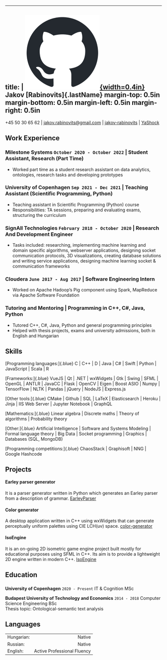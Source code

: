 <head>
<link rel="stylesheet" href="https://use.fontawesome.com/releases/v5.6.1/css/all.css" integrity="sha384-gfdkjb5BdAXd+lj+gudLWI+BXq4IuLW5IT+brZEZsLFm++aCMlF1V92rMkPaX4PP" crossorigin="anonymous">
</head>

---
title: |
	[![](images/github-mark.png){width=0.4in}](https://yashock.github.io/)
	Jakov [Rabinovits]{.lastName}
margin-top: 0.5in
margin-bottom: 0.5in
margin-left: 0.5in
margin-right: 0.5in
---

<i class="fas fa-mobile-alt"></i> +45 50 30 65 62 | <i class="far fa-envelope"></i> jakov.rabinovits@gmail.com | <i class="fab fa-linkedin"></i> [jakov-rabinovits](http://linkedin.com/in/jakov-rabinovits) | <i class="fab fa-github"></i> [YaShock](http://github.com/YaShock)

## Work Experience

### **Milestone Systems** `October 2020 - October 2022` | Student Assistant, Research (Part Time)

- Worked part time as a student research assistant on data analytics, ontologies, research tasks and developing prototypes

### **University of Copenhagen** `Sep 2021 - Dec 2021` | Teaching Assistant (Scientific Programming, Python)

- Teaching assistant in Scientific Programming (Python) course
- Responsibilities: TA sessions, preparing and evaluating exams, structuring the curriculum

### **SignAll Technologies** `February 2018 - October 2020` | Research And Development Engineer

- Tasks included: researching, implementing machine learning and domain specific algorithms, webserver applications, designing socket communication protocols, 3D visualizations, creating database solutions and writing service applications, designing machine learning socket & communication frameworks

### **Cloudera** `June 2017 - Aug 2017` | Software Engineering Intern

- Worked on Apache Hadoop’s Pig component using Spark, MapReduce via Apache Software Foundation

### **Tutoring and Mentoring** | Programming in C++, C#, Java, Python

- Tutored C++, C#, Java, Python and general programming principles
- Helped with thesis projects, exams and university admissions, both in English and Hungarian

## Skills

[Programming languages:]{.blue} C | C++ | D | Java | C# | Swift | Python | JavaScript | Scala | R

[Frameworks:]{.blue} VueJS | Qt | .NET | wxWidgets | Gtk | Swing | SFML | OpenGL | ANTLR | JavaCC | Flask | OpenCV | Eigen | Boost ASIO | Numpy | TensorFlow | NLTK | Pandas | jQuery | NodeJS | Express.js

[Other tools:]{.blue} CMake | Github | SQL | LaTeX | Elasticsearch | Heroku | Jinja | IIS Web Server | Jupyter Notebook | GraphQL

[Mathematics:]{.blue} Linear algebra | Discrete maths | Theory of algorithms | Probability theory

[Other:]{.blue} Artificial Intelligence | Software and Systems Modeling | Formal language theory | Big Data | Socket programming | Graphics | Databases (SQL, MongoDB)

[Programming competitions:]{.blue} ChaosStack | Graphisoft | NNG | Google Hashcode

## Projects

#### Earley parser generator
It is a parser generator written in Python which generates an Earley parser from a description of grammar.
<i class="fab fa-github"></i> [EarleyParser](https://github.com/YaShock/EarleyParser)

#### Color generator
A desktop application written in C++ using wxWidgets that can generate perceptually uniform palettes using CIE LCH(uv) space.
<i class="fab fa-github"></i> [color-generator](https://github.com/YaShock/color-generator)

#### IsoEngine
It is an on-going 2D isometric game engine project built mostly for educational purposes using SFML in C++. Its aim is to provide a lightweight 2D engine written in modern C++.
<i class="fab fa-github"></i> [IsoEngine](https://github.com/metricengine/IsoEngine)

## Education

###
**University of Copenhagen**
`2020 - Present`
IT & Cognition MSc  

**Budapest University of Technology and Economics**
`2014 - 2018`
Computer Science Engineering BSc  
Thesis topic: Ontological-semantic text analysis

## Languages

|           |                             |
|-----------|----------------------------:|
| Hungarian:| Native                      |
| Russian:  | Native                      |
| English:  | Active Professional Fluency |
